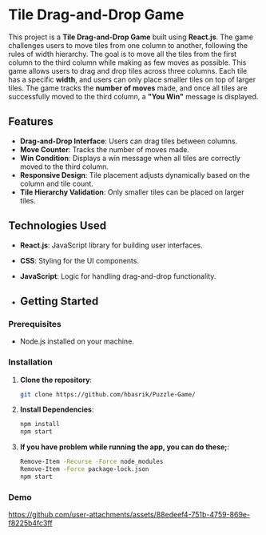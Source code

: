 # Tile Drag-and-Drop Game

This project is a **Tile Drag-and-Drop Game** built using **React.js**. The game challenges users to move tiles from one column to another, following the rules of width hierarchy. The goal is to move all the tiles from the first column to the third column while making as few moves as possible.
This game allows users to drag and drop tiles across three columns. Each tile has a specific **width**, and users can only place smaller tiles on top of larger tiles. The game tracks the **number of moves** made, and once all tiles are successfully moved to the third column, a **"You Win"** message is displayed.

## Features
- **Drag-and-Drop Interface**: Users can drag tiles between columns.
- **Move Counter**: Tracks the number of moves made.
- **Win Condition**: Displays a win message when all tiles are correctly moved to the third column.
- **Responsive Design**: Tile placement adjusts dynamically based on the column and tile count.
- **Tile Hierarchy Validation**: Only smaller tiles can be placed on larger tiles.

## Technologies Used
- **React.js**: JavaScript library for building user interfaces.
- **CSS**: Styling for the UI components.
- **JavaScript**: Logic for handling drag-and-drop functionality.

- ## Getting Started

### Prerequisites
- Node.js installed on your machine.

### Installation
1. **Clone the repository**:
   ```bash
   git clone https://github.com/hbasrik/Puzzle-Game/

2. **Install Dependencies**:
   ```bash
   npm install
   npm start
3. **If you have problem while running the app, you can do these;**:
   ```bash
   Remove-Item -Recurse -Force node_modules
   Remove-Item -Force package-lock.json
   npm start


### Demo
https://github.com/user-attachments/assets/88edeef4-751b-4759-869e-f8225b4fc3ff

